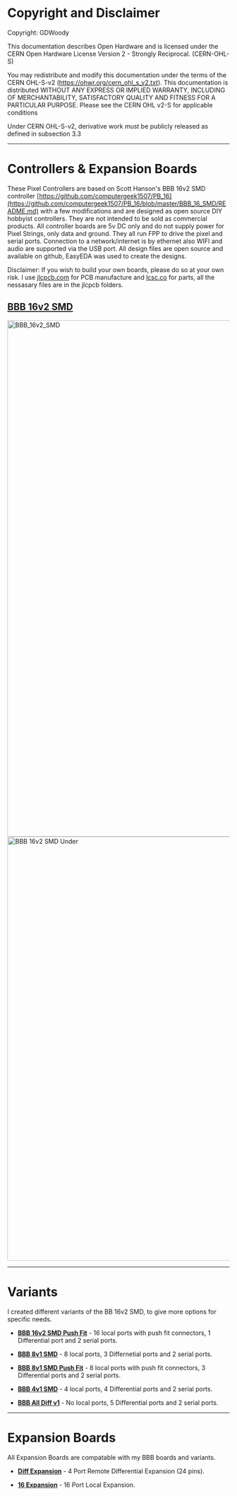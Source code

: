 

# Copyright and Disclaimer
Copyright: GDWoody

This documentation describes Open Hardware and is licensed under the CERN Open Hardware License Version 2 - Strongly Reciprocal. (CERN-OHL-S)

You may redistribute and modify this documentation under the terms of the CERN OHL-S-v2 (https://ohwr.org/cern_ohl_s_v2.txt). This documentation is distributed WITHOUT ANY EXPRESS OR IMPLIED WARRANTY, INCLUDING OF MERCHANTABILITY, SATISFACTORY QUALITY AND FITNESS FOR A PARTICULAR PURPOSE. Please see the CERN OHL v2-S for applicable conditions

Under CERN OHL-S-v2, derivative work must be publicly released as defined in subsection 3.3

---
# Controllers & Expansion Boards

These Pixel Controllers are based on Scott Hanson's BBB 16v2 SMD controller [https://github.com/computergeek1507/PB_16](https://github.com/computergeek1507/PB_16/blob/master/BBB_16_SMD/README.md) with a few modifications and are designed as open source DIY hobbyist controllers. They are not intended to be sold as commercial products. All controller boards are 5v DC only and do not supply power for Pixel Strings, only data and ground. They all run FPP to drive the pixel and serial ports. Connection to a network/internet is by ethernet also WIFI and audio are supported via the USB port. All design files are open source and available on github, EasyEDA was used to create the designs.

Disclaimer: If you wish to build your own boards, please do so at your own risk. I use [jlcpcb.com](https://jlcpcb.com) for PCB manufacture and [lcsc.co](https://www.lcsc.com/) for parts, all the nessasary files are in the jlcpcb folders.


## [**BBB 16v2 SMD**](bbb_16/)


<img width="1169" alt="BBB_16v2_SMD" src="https://user-images.githubusercontent.com/117477621/221608795-67298623-31b7-4faf-aeb1-eaf94f2c1ae8.png">


<img width="960" alt="BBB 16v2 SMD Under" src="https://user-images.githubusercontent.com/117477621/222299693-d09da43c-f987-42a9-9be3-f5594341e06f.png">


---
# Variants
I created different variants of the BB 16v2 SMD, to give more options for specific needs.


* [**BBB 16v2 SMD Push Fit**](bbb_16_push/) - 16 local ports with push fit connectors, 1 Differential port and 2 serial ports.


* [**BBB 8v1 SMD**](bbb_8/) - 8 local ports, 3 Differnetial ports and 2 serial ports.


* [**BBB 8v1 SMD Push Fit**](bbb_8_push/) - 8 local ports with push fit connectors, 3 Differential ports and 2 serial ports.


* [**BBB 4v1 SMD**](bbb_4/) - 4 local ports, 4 Differential ports and 2 serial ports.


* [**BBB All Diff v1**](bbb_all_diff/) - No local ports, 5 Differential ports and 2 serial ports.


---
# Expansion Boards
 All Expansion Boards are compatable with my BBB boards and variants.


* [**Diff Expansion**](bbb_diff_expansion/) - 4 Port Remote Differential Expansion (24 pins).


* [**16 Expansion**](bbb_16_expansion/) - 16 Port Local Expansion.

